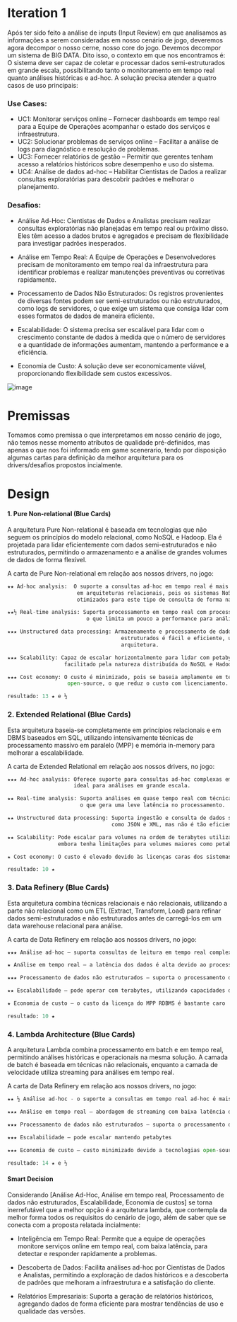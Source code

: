 
# Iteration 1

Após ter sido feito a análise de inputs (Input Review) em que analisamos as informações a serem consideradas em nosso cenário de jogo, deveremos agora decompor o nosso cerne, nosso core do jogo. 
Devemos decompor um sistema de BIG DATA. Dito isso, o contexto em que nos encontramos é:  O sistema deve ser capaz de coletar e processar dados semi-estruturados em grande escala, 
possibilitando tanto o monitoramento em tempo real quanto análises históricas e ad-hoc. A solução precisa atender a quatro casos de uso principais:

### Use Cases:
 * UC1: Monitorar serviços online – Fornecer dashboards em tempo real para a Equipe de Operações acompanhar o estado dos serviços e infraestrutura.
 * UC2: Solucionar problemas de serviços online – Facilitar a análise de logs para diagnóstico e resolução de problemas.
 * UC3: Fornecer relatórios de gestão – Permitir que gerentes tenham acesso a relatórios históricos sobre desempenho e uso do sistema.
 * UC4: Análise de dados ad-hoc – Habilitar Cientistas de Dados a realizar consultas exploratórias para descobrir padrões e melhorar o planejamento.

### Desafios:
 * Análise Ad-Hoc: Cientistas de Dados e Analistas precisam realizar consultas exploratórias não planejadas em tempo real ou próximo disso. 
 Eles têm acesso a dados brutos e agregados e precisam de flexibilidade para investigar padrões inesperados.

 * Análise em Tempo Real: A Equipe de Operações e Desenvolvedores precisam de monitoramento em tempo real da infraestrutura para identificar problemas e realizar manutenções preventivas ou corretivas rapidamente.

 * Processamento de Dados Não Estruturados: Os registros provenientes de diversas fontes podem ser semi-estruturados ou não estruturados, como logs de servidores,
   o que exige um sistema que consiga lidar com esses formatos de dados de maneira eficiente.

 * Escalabilidade: O sistema precisa ser escalável para lidar com o crescimento constante de dados à medida que o número de servidores e a quantidade de informações aumentam,
   mantendo a performance e a eficiência.

 * Economia de Custo: A solução deve ser economicamente viável, proporcionando flexibilidade sem custos excessivos.

![image](https://github.com/user-attachments/assets/b8c8241e-6f22-4247-9002-df1fdfd07ba3)


# Premissas

Tomamos como premissa o que interpretamos em nosso cenário de jogo, não temos nesse momento atributos de qualidade pré-definidos, mas apenas o que nos foi informado em game scenerario, 
tendo por disposição algumas cartas para definição da melhor arquitetura para os drivers/desafios propostos incialmente.

# Design

#### 1. Pure Non-relational (Blue Cards)
A arquitetura Pure Non-relational é baseada em tecnologias que não seguem os princípios do modelo relacional, como NoSQL e Hadoop. 
Ela é projetada para lidar eficientemente com dados semi-estruturados e não estruturados, permitindo o armazenamento e a análise de grandes volumes de dados de forma flexível.

A carta de Pure Non-relational em relação aos nossos drivers, no jogo:
```python
★★ Ad-hoc analysis:  O suporte a consultas ad-hoc em tempo real é mais difícil do que 
                      em arquiteturas relacionais, pois os sistemas NoSQL ou Hadoop não são
                      otimizados para este tipo de consulta de forma nativa.

★★½ Real-time analysis: Suporta processamento em tempo real com processamento de um dado por vez,
                         o que limita um pouco a performance para análises mais complexas.

★★★ Unstructured data processing: Armazenamento e processamento de dados semi-estruturados e não
                                    estruturados é fácil e eficiente, uma das principais vantagens desta
                                    arquitetura.

★★★ Scalability: Capaz de escalar horizontalmente para lidar com petabytes de dados,
                  facilitado pela natureza distribuída do NoSQL e Hadoop.

★★★ Cost economy: O custo é minimizado, pois se baseia amplamente em tecnologias
                   open-source, o que reduz o custo com licenciamento.

resultado: 13 ★ e ½ 
```

### 2. Extended Relational (Blue Cards)
Esta arquitetura baseia-se completamente em princípios relacionais e em DBMS baseados em SQL, utilizando intensivamente técnicas de processamento 
massivo em paralelo (MPP) e memória in-memory para melhorar a escalabilidade.

A carta de Extended Relational em relação aos nossos drivers, no jogo:
```python
★★★ Ad-hoc analysis: Oferece suporte para consultas ad-hoc complexas em tempo real,
                     ideal para análises em grande escala.

★★ Real-time analysis: Suporta análises em quase tempo real com técnicas de micro-batch,
                       o que gera uma leve latência no processamento.

★★ Unstructured data processing: Suporta ingestão e consulta de dados semi-estruturados,
                                 como JSON e XML, mas não é tão eficiente quanto sistemas não-relacionais.

★★ Scalability: Pode escalar para volumes na ordem de terabytes utilizando MPP e capacidades de cluster,
                embora tenha limitações para volumes maiores como petabytes.

★ Cost economy: O custo é elevado devido às licenças caras dos sistemas MPP RDBMS.

resultado: 10 ★ 
```

### 3. Data Refinery (Blue Cards)
Esta arquitetura combina técnicas relacionais e não relacionais, utilizando a parte não relacional como um ETL (Extract, Transform, Load) 
para refinar dados semi-estruturados e não estruturados antes de carregá-los em um data warehouse relacional para análise.

A carta de Data Refinery em relação aos nossos drivers, no jogo:
```python
★★★ Análise ad-hoc – suporta consultas de leitura em tempo real complexas e ad-hoc

★ Análise em tempo real – a latência dos dados é alta devido ao processamento em batch

★★★ Processamento de dados não estruturados – suporta o processamento de dados semi-estruturados e não estruturados

★★ Escalabilidade – pode operar com terabytes, utilizando capacidades de MPP e clustering

★ Economia de custo – o custo da licença do MPP RDBMS é bastante caro

resultado: 10 ★ 
```

### 4. Lambda Architecture (Blue Cards)
A arquitetura Lambda combina processamento em batch e em tempo real, permitindo análises históricas e operacionais na mesma solução. 
A camada de batch é baseada em técnicas não relacionais, enquanto a camada de velocidade utiliza streaming para análises em tempo real.

A carta de Data Refinery em relação aos nossos drivers, no jogo:
```python
★★ ½ Análise ad-hoc - o suporte a consultas em tempo real ad-hoc é mais difícil do que na arquitetura relacional

★★★ Análise em tempo real – abordagem de streaming com baixa latência de dados

★★★ Processamento de dados não estruturados – suporta o processamento de dados semi-estruturados e não estruturados

★★★ Escalabilidade – pode escalar mantendo petabytes

★★★ Economia de custo – custo minimizado devido a tecnologias open-source

resultado: 14 ★ e ½
```

#### Smart Decision
Considerando [Análise  Ad-Hoc,  Análise  em  tempo  real,  Processamento  de  dados  não  estruturados,  Escalabilidade,  Economia  de  custos] se torna inerrefutável que a melhor opção é a arquitetura lambda,
que contempla da melhor forma todos os requisitos do cenário de jogo, além de saber que se conecta com a proposta relatada incialmente:
 * Inteligência em Tempo Real: Permite que a equipe de operações monitore serviços online em tempo real, com baixa latência, para detectar e responder rapidamente a problemas.

 * Descoberta de Dados: Facilita análises ad-hoc por Cientistas de Dados e Analistas, permitindo a exploração de dados históricos e a descoberta de padrões que melhoram a infraestrutura e a satisfação do cliente.

 * Relatórios Empresariais: Suporta a geração de relatórios históricos, agregando dados de forma eficiente para mostrar tendências de uso e qualidade das versões.


